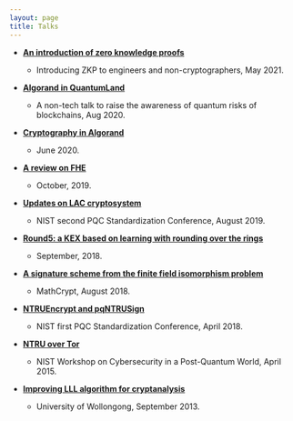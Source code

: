 ```yaml
---
layout: page
title: Talks
---
```


* [__An introduction of zero knowledge proofs__](../../talks/05-28-schnorr-zz.pdf)
  * Introducing ZKP to engineers and non-cryptographers, May 2021.

* [__Algorand in QuantumLand__](../../talks/Algorand_in_QuantumLand.pdf)
  * A non-tech talk to raise the awareness of quantum risks of blockchains, Aug 2020.

* [__Cryptography in Algorand__](../../talks/algorand_crypto.pdf)
  * June 2020.

* [__A review on FHE__](../../talks/10-18-zz.pdf)  
  * October, 2019.

* [__Updates on LAC cryptosystem__](../../talks/nist-lac-2019.pdf)  
  * NIST second PQC Standardization Conference, August 2019.

* [__Round5: a KEX based on learning with rounding over the rings__](../../talks/round5.pdf)
  * September, 2018.

* [__A signature scheme from the finite field isomorphism problem__](../../talks/FiniteFieldSignatures.pdf)
  * MathCrypt, August 2018.

* [__NTRUEncrypt and pqNTRUSign__](../../talks/ntru.pdf)
  * NIST first PQC Standardization Conference, April 2018.

* [__NTRU over Tor__](../../talks/ntrutor.pdf)
  * NIST Workshop on Cybersecurity in a Post-Quantum World, April 2015.

* [__Improving LLL algorithm for cryptanalysis__](../../talks/improve_LLL.pdf)
  * University of Wollongong, September 2013.
